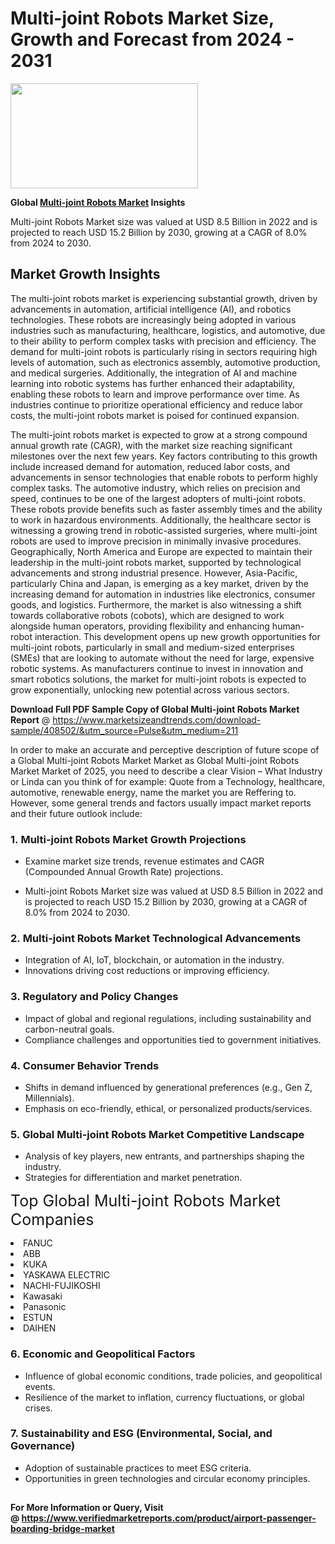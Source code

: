 <H1>Multi-joint Robots Market Size, Growth and Forecast from 2024 - 2031</H1><img class="aligncenter size-medium wp-image-584254" src="https://thirdeyenews.in/wp-content/uploads/2024/09/Global-Market-Research-300x168.jpeg" alt="" width="300" height="168" /><p><strong>Global&nbsp;<a href="https://www.marketsizeandtrends.com/download-sample/408502/&amp;utm_source=Pulse&amp;utm_medium=211">Multi-joint Robots Market</a> Insights</strong></p><p>Multi-joint Robots Market size was valued at USD 8.5 Billion in 2022 and is projected to reach USD 15.2 Billion by 2030, growing at a CAGR of 8.0% from 2024 to 2030.</p><p><h2>Market Growth Insights</h2> <p>The multi-joint robots market is experiencing substantial growth, driven by advancements in automation, artificial intelligence (AI), and robotics technologies. These robots are increasingly being adopted in various industries such as manufacturing, healthcare, logistics, and automotive, due to their ability to perform complex tasks with precision and efficiency. The demand for multi-joint robots is particularly rising in sectors requiring high levels of automation, such as electronics assembly, automotive production, and medical surgeries. Additionally, the integration of AI and machine learning into robotic systems has further enhanced their adaptability, enabling these robots to learn and improve performance over time. As industries continue to prioritize operational efficiency and reduce labor costs, the multi-joint robots market is poised for continued expansion. </p> <p>The multi-joint robots market is expected to grow at a strong compound annual growth rate (CAGR), with the market size reaching significant milestones over the next few years. Key factors contributing to this growth include increased demand for automation, reduced labor costs, and advancements in sensor technologies that enable robots to perform highly complex tasks. The automotive industry, which relies on precision and speed, continues to be one of the largest adopters of multi-joint robots. These robots provide benefits such as faster assembly times and the ability to work in hazardous environments. Additionally, the healthcare sector is witnessing a growing trend in robotic-assisted surgeries, where multi-joint robots are used to improve precision in minimally invasive procedures. Geographically, North America and Europe are expected to maintain their leadership in the multi-joint robots market, supported by technological advancements and strong industrial presence. However, Asia-Pacific, particularly China and Japan, is emerging as a key market, driven by the increasing demand for automation in industries like electronics, consumer goods, and logistics. Furthermore, the market is also witnessing a shift towards collaborative robots (cobots), which are designed to work alongside human operators, providing flexibility and enhancing human-robot interaction. This development opens up new growth opportunities for multi-joint robots, particularly in small and medium-sized enterprises (SMEs) that are looking to automate without the need for large, expensive robotic systems. As manufacturers continue to invest in innovation and smart robotics solutions, the market for multi-joint robots is expected to grow exponentially, unlocking new potential across various sectors. </p><p><span class=""><strong>Download Full PDF Sample Copy of Global Multi-joint Robots Market Report</strong> @ <a href="https://www.marketsizeandtrends.com/download-sample/408502/&amp;utm_source=Pulse&amp;utm_medium=211" target="_blank">https://www.marketsizeandtrends.com/download-sample/408502/&amp;utm_source=Pulse&amp;utm_medium=211</a></span></p><p>In order to make an accurate and perceptive description of future scope of a Global&nbsp;Multi-joint Robots Market Market as Global&nbsp;Multi-joint Robots Market Market of 2025, you need to describe a clear Vision &ndash; What Industry or Linda can you think of for example: Quote from a Technology, healthcare, automotive, renewable energy, name the market you are Reffering to. However, some general trends and factors usually impact market reports and their future outlook include:</p><h3>1.&nbsp;<strong>Multi-joint Robots Market Growth Projections</strong></h3><ul><li>Examine market size trends, revenue estimates and CAGR (Compounded Annual Growth Rate) projections.</li><li><p>Multi-joint Robots Market size was valued at USD 8.5 Billion in 2022 and is projected to reach USD 15.2 Billion by 2030, growing at a CAGR of 8.0% from 2024 to 2030.</p></li></ul><h3>2.&nbsp;<strong>Multi-joint Robots Market Technological Advancements</strong></h3><ul><li>Integration of AI, IoT, blockchain, or automation in the industry.</li><li>Innovations driving cost reductions or improving efficiency.</li></ul><h3>3.&nbsp;<strong>Regulatory and Policy Changes</strong></h3><ul><li>Impact of global and regional regulations, including sustainability and carbon-neutral goals.</li><li>Compliance challenges and opportunities tied to government initiatives.</li></ul><h3>4.&nbsp;<strong>Consumer Behavior Trends</strong></h3><ul><li>Shifts in demand influenced by generational preferences (e.g., Gen Z, Millennials).</li><li>Emphasis on eco-friendly, ethical, or personalized products/services.</li></ul><h3>5.&nbsp;<strong>Global Multi-joint Robots Market Competitive Landscape</strong></h3><ul><li>Analysis of key players, new entrants, and partnerships shaping the industry.</li><li>Strategies for differentiation and market penetration.</li></ul><p data-pm-slice="1 1 []"><span style="color: inherit; font-family: inherit; font-size: 25px;">Top Global Multi-joint Robots Market Companies</span></p><div class="" data-test-id=""><p><li>FANUC</li><li> ABB</li><li> KUKA</li><li> YASKAWA ELECTRIC</li><li> NACHI-FUJIKOSHI</li><li> Kawasaki</li><li> Panasonic</li><li> ESTUN</li><li> DAIHEN</li></p></div><h3>6.&nbsp;<strong>Economic and Geopolitical Factors</strong></h3><ul><li>Influence of global economic conditions, trade policies, and geopolitical events.</li><li>Resilience of the market to inflation, currency fluctuations, or global crises.</li></ul><h3>7.&nbsp;<strong>Sustainability and ESG (Environmental, Social, and Governance)</strong></h3><ul><li>Adoption of sustainable practices to meet ESG criteria.</li><li>Opportunities in green technologies and circular economy principles.</li></ul><h2><strong style="font-size: 14px;">For More Information or Query, Visit @&nbsp;</strong><a style="background-color: #ffffff; font-size: 14px;" href="https://www.marketsizeandtrends.com/report/multi-joint-robots-market/" target="_blank">https://www.verifiedmarketreports.com/product/airport-passenger-boarding-bridge-market</a></h2>
